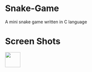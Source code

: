 # Snake-Game
A mini snake game written in C language
# Screen Shots
<img src="Pictures\screenshot.jpg" height="50" width="50">
